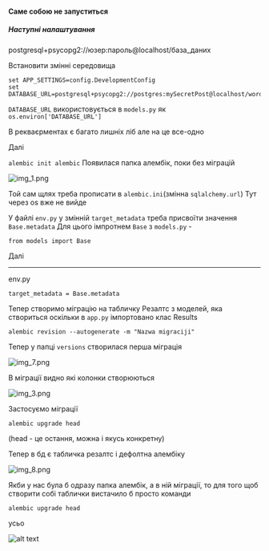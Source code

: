#### Саме собою не запуститься
##### Наступні налаштування

postgresql+psycopg2://юзер:пароль@localhost/база_даних

Встановити змінні середовища

```
set APP_SETTINGS=config.DevelopmentConfig
set DATABASE_URL=postgresql+psycopg2://postgres:mySecretPost@localhost/wordcount_dev
```
``DATABASE_URL`` використовується в ```models.py``` як ```os.environ['DATABASE_URL']```

В рекваєрментах є багато лишніх ліб але на це все-одно

Далі

```alembic init alembic```
Появилася папка алембік, поки без міграцій

![img_1.png](img_1.png)

Той сам щлях треба прописати в ```alembic.ini```(змінна ```sqlalchemy.url```) Тут через os вже не вийде

У файлі ```env.py``` у змінній ```target_metadata``` треба присвоїти значення ```Base.metadata```
Для цього імпротнем ````Base```` з ```models.py``` - 

```from models import Base```

Далі

----
env.py
```angular2html
target_metadata = Base.metadata
```

Тепер створимо міграцію на табличку Резалтc з моделей, яка створиться оскільки в ``app.py`` імпортовано клас Results

```alembic revision --autogenerate -m "Nazwa migraciji"```

Тепер у папці ```versions``` створилася перша міграція 

![img_7.png](img_7.png)

В міграції видно які колонки створюються

![img_3.png](img_3.png)

Застосуємо міграції

```alembic upgrade head```

(head - це остання, можна і якусь конкретну)

Тепер в бд є табличка резалтс і дефолтна алембіку

![img_8.png](img_8.png)

Якби у нас була б одразу папка алембік, а в ній міграції, то для того щоб створити собі таблички вистачило 
б просто команди

```alembic upgrade head```

усьо

![alt text](ezgif-6-149cfa588071.gif)
